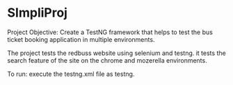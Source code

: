 # SImpliProj
Project Objective:
Create a TestNG framework that helps to test the bus ticket booking application in multiple environments.


The project tests the redbuss website using selenium and testng. it tests the search feature of the site on the chrome and mozerella environments.

To run:
execute the testng.xml file as testng.
